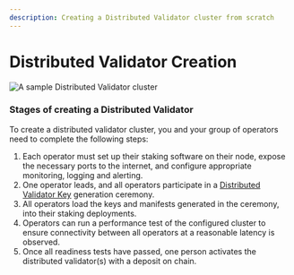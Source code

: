 ```yaml
---
description: Creating a Distributed Validator cluster from scratch
---
```


# Distributed Validator Creation

![A sample Distributed Validator cluster](/img/ObolCluster.png)

### Stages of creating a Distributed Validator

To create a distributed validator cluster, you and your group of operators need to complete the following steps:

1. Each operator must set up their staking software on their node, expose the necessary ports to the internet, and configure appropriate monitoring, logging and alerting.
2. One operator leads, and all operators participate in a [Distributed Validator Key](../dvk/distributed-validator-keys.md) generation ceremony.
3. All operators load the keys and manifests generated in the ceremony, into their staking deployments.
4. Operators can run a performance test of the configured cluster to ensure connectivity between all operators at a reasonable latency is observed.
5. Once all readiness tests have passed, one person activates the distributed validator(s) with a deposit on chain.

